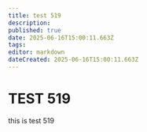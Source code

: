 ```yaml
---
title: test 519
description: 
published: true
date: 2025-06-16T15:00:11.663Z
tags: 
editor: markdown
dateCreated: 2025-06-16T15:00:11.663Z
---
```


# TEST 519
this is test 519
